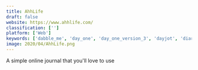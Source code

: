 ```yaml
---
title: AhhLife
draft: false 
website: https://www.ahhlife.com/
classification: ['']
platform: ['Web']
keywords: ['dabble_me', 'day_one', 'day_one_version_3', 'dayjot', 'diaro', 'eternalist', 'gekri', 'ghost', 'journal', 'journalbook', 'journaljerk', 'journaley', 'journaly', 'journey', 'memora_health', 'mini_diary', 'penzu', 'social_media_canvas', 'sol_journal', 'some_words_for_me', 'tookapic']
image: 2020/04/AhhLife.png
---
```

A simple online journal that you'll love to use